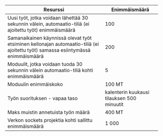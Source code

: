 Resurssi|Enimmäismäärä
---|---
Uusi työt, jotka voidaan lähettää 30 sekunnin välein, automaatio-tiliä (ei ajoitettu työt) enimmäismäärä|100
Samanaikainen käynnissä olevat työt etsiminen kellonajan automaatio-tiliä (ei ajoitettu työt) samassa esiintymässä enimmäismäärä|200
Moduulit, jotka voidaan tuoda 30 sekunnin välein automaatio-tiliä kohti enimmäismäärä|5
Moduulin enimmäiskoko|100 MT
Työn suorituksen - vapaa taso|kalenterin kuukausi tilauksen 500 minuutit
Maks muistin annetuista työn määrä |400 MT
Verkon sockets projektia kohti sallittu enimmäismäärä|1 000